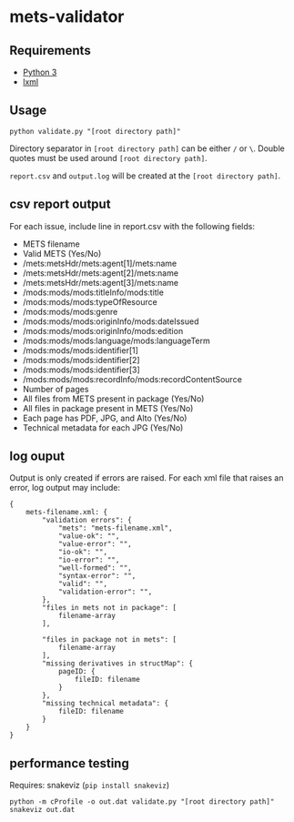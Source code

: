 # mets-validator

## Requirements

* [Python 3](https://www.python.org/download/releases/3.0/)
* [lxml](https://lxml.de/installation.html)

## Usage

`python validate.py "[root directory path]"`

Directory separator in `[root directory path]` can be either `/` or `\`. Double quotes must be used around `[root directory path]`.

`report.csv` and `output.log` will be created at the `[root directory path]`.

## csv report output

For each issue, include line in report.csv with the following fields:

* METS filename
* Valid METS (Yes/No)
* /mets:metsHdr/mets:agent[1]/mets:name
* /mets:metsHdr/mets:agent[2]/mets:name
* /mets:metsHdr/mets:agent[3]/mets:name
* /mods:mods/mods:titleInfo/mods:title
* /mods:mods/mods:typeOfResource
* /mods:mods/mods:genre
* /mods:mods/mods:originInfo/mods:dateIssued
* /mods:mods/mods:originInfo/mods:edition
* /mods:mods/mods:language/mods:languageTerm
* /mods:mods/mods:identifier[1]
* /mods:mods/mods:identifier[2]
* /mods:mods/mods:identifier[3]
* /mods:mods/mods:recordInfo/mods:recordContentSource
* Number of pages
* All files from METS present in package (Yes/No)
* All files in package present in METS (Yes/No)
* Each page has PDF, JPG, and Alto	(Yes/No)
* Technical metadata for each JPG (Yes/No)

## log ouput

Output is only created if errors are raised. For each xml file that raises an error, log output may include: 

```
{
    mets-filename.xml: {
        "validation errors": {
            "mets": "mets-filename.xml",
            "value-ok": "",
            "value-error": "",
            "io-ok": "",
            "io-error": "",
            "well-formed": "",
            "syntax-error": "",
            "valid": "",
            "validation-error": "",
        },
        "files in mets not in package": [
            filename-array
        ],
        
        "files in package not in mets": [
            filename-array
        ],
        "missing derivatives in structMap": {
            pageID: {
                fileID: filename
            }
        },
        "missing technical metadata": {
            fileID: filename
        }
    }
}
```

## performance testing

Requires: snakeviz (`pip install snakeviz`)

```
python -m cProfile -o out.dat validate.py "[root directory path]"
snakeviz out.dat
```